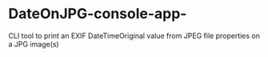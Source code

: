 DateOnJPG-console-app-
======================

CLI tool to print an EXIF DateTimeOriginal value from JPEG file properties on a JPG image(s)
